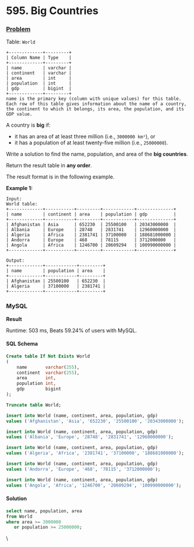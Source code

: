 # 595. Big Countries

### [Problem](https://leetcode.com/problems/big-countries/description/)

Table: `World`

```
+-------------+---------+
| Column Name | Type    |
+-------------+---------+
| name        | varchar |
| continent   | varchar |
| area        | int     |
| population  | int     |
| gdp         | bigint  |
+-------------+---------+
name is the primary key (column with unique values) for this table.
Each row of this table gives information about the name of a country, the continent to which it belongs, its area, the population, and its GDP value.
```

A country is **big** if:

- it has an area of at least three million (i.e., `3000000 km²`), or
- it has a population of at least twenty-five million (i.e., `25000000`).

Write a solution to find the name, population, and area of the **big countries**.

Return the result table in **any order**.

The result format is in the following example.

**Example 1:**

```
Input:
World table:
+-------------+-----------+---------+------------+--------------+
| name        | continent | area    | population | gdp          |
+-------------+-----------+---------+------------+--------------+
| Afghanistan | Asia      | 652230  | 25500100   | 20343000000  |
| Albania     | Europe    | 28748   | 2831741    | 12960000000  |
| Algeria     | Africa    | 2381741 | 37100000   | 188681000000 |
| Andorra     | Europe    | 468     | 78115      | 3712000000   |
| Angola      | Africa    | 1246700 | 20609294   | 100990000000 |
+-------------+-----------+---------+------------+--------------+

Output:
+-------------+------------+---------+
| name        | population | area    |
+-------------+------------+---------+
| Afghanistan | 25500100   | 652230  |
| Algeria     | 37100000   | 2381741 |
+-------------+------------+---------+
```

### MySQL

**Result**

Runtime: 503 ms, Beats 59.24% of users with MySQL.

#### SQL Schema

```sql
Create table If Not Exists World
(
    name       varchar(255),
    continent  varchar(255),
    area       int,
    population int,
    gdp        bigint
);

Truncate table World;

insert into World (name, continent, area, population, gdp)
values ('Afghanistan', 'Asia', '652230', '25500100', '20343000000');

insert into World (name, continent, area, population, gdp)
values ('Albania', 'Europe', '28748', '2831741', '12960000000');

insert into World (name, continent, area, population, gdp)
values ('Algeria', 'Africa', '2381741', '37100000', '188681000000');

insert into World (name, continent, area, population, gdp)
values ('Andorra', 'Europe', '468', '78115', '3712000000');

insert into World (name, continent, area, population, gdp)
values ('Angola', 'Africa', '1246700', '20609294', '100990000000');
```

#### Solution

```sql
select name, population, area
from World
where area >= 3000000
   or population >= 25000000;
```

\

